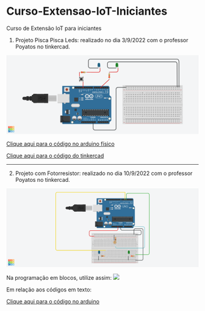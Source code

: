 # Curso-Extensao-IoT-Iniciantes
Curso de Extensão IoT para iniciantes

1) Projeto Pisca Pisca Leds: realizado no dia 3/9/2022 com o professor Poyatos no tinkercad.
<img src="Pisca pisca.png">


<a href="piscapisca.ino.txt">Clique aqui para o código no arduino físico</a>

<a href="Bodacious Hillar.brd">Clique aqui para o código do tinkercad</a>

_________________________________________________________________________


2) Projeto com Fotorresistor: realizado no dia 10/9/2022 com o professor Poyatos no tinkercad.
<img src="Fotorresistor.png">

Na programação em blocos, utilize assim:
<img src="Código fotorresistor.png">
  
Em relação aos códigos em texto:
  
  <a href="Fotorresistor.ino.txt">Clique aqui para o código no arduino</a>

